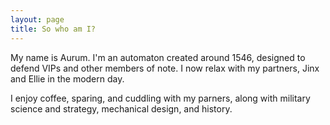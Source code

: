 ```yaml
---
layout: page
title: So who am I?
---
```

My name is Aurum. I'm an automaton created around 1546, designed to defend VIPs and other members of note. I now relax with my partners, Jinx and Ellie in the modern day.

I enjoy coffee, sparing, and cuddling with my parners, along with military science and strategy, mechanical design, and history. 


